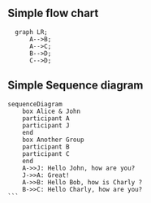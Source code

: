 ## Simple flow chart 

```mermaid
  graph LR;
      A-->B;
      A-->C;
      B-->D;
      C-->D;
```


## Simple Sequence diagram 

````mermaid
sequenceDiagram
    box Alice & John
    participant A
    participant J
    end
    box Another Group
    participant B
    participant C
    end
    A->>J: Hello John, how are you?
    J->>A: Great!
    A->>B: Hello Bob, how is Charly ?
    B->>C: Hello Charly, how are you?
```
